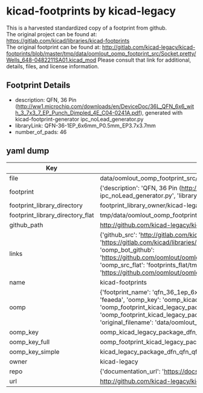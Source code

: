 # kicad-footprints by kicad-legacy  
This is a harvested standardized copy of a footprint from github.  
The original project can be found at:  
https://gitlab.com/kicad/libraries/kicad-footprints  
The original footprint can be found at:
http://gitlab.com/kicad-legacy/kicad-footprints/blob/master/tmp/data/oomlout_oomp_footprint_src/Socket.pretty/Wells_648-0482211SA01.kicad_mod
Please consult that link for additional, details, files, and license information.  
## Footprint Details
* description: QFN, 36 Pin (http://ww1.microchip.com/downloads/en/DeviceDoc/36L_QFN_6x6_with_3_7x3_7_EP_Punch_Dimpled_4E_C04-0241A.pdf), generated with kicad-footprint-generator ipc_noLead_generator.py  
* libraryLink: QFN-36-1EP_6x6mm_P0.5mm_EP3.7x3.7mm  
* number_of_pads: 46  
## yaml dump  
| Key | Value |  
| --- | --- |  
| file | data/oomlout_oomp_footprint_src/kicad-footprints/Package_DFN_QFN.pretty/QFN-36-1EP_6x6mm_P0.5mm_EP3.7x3.7mm.kicad_mod |  
| footprint | {'description': 'QFN, 36 Pin (http://ww1.microchip.com/downloads/en/DeviceDoc/36L_QFN_6x6_with_3_7x3_7_EP_Punch_Dimpled_4E_C04-0241A.pdf), generated with kicad-footprint-generator ipc_noLead_generator.py', 'libraryLink': 'QFN-36-1EP_6x6mm_P0.5mm_EP3.7x3.7mm', 'number_of_pads': 46} |  
| footprint_library_directory | footprint_library_owner/kicad-legacy_kicad-footprints |  
| footprint_library_directory_flat | tmp/data/oomlout_oomp_footprint_src/footprints_flat/kicad_legacy_package_dfn_qfn_qfn_36_1ep_6x6mm_p0_5mm_ep3_7x3_7mm/working |  
| github_path | http://github.com/kicad-legacy/kicad-footprints/blob/master/tmp/data/oomlout_oomp_footprint_src/Package_DFN_QFN.pretty/QFN-36-1EP_6x6mm_P0.5mm_EP3.7x3.7mm.kicad_mod |  
| links | {'github_src': 'http://gitlab.com/kicad-legacy/kicad-footprints/blob/master/tmp/data/oomlout_oomp_footprint_src/Socket.pretty/Wells_648-0482211SA01.kicad_mod', 'github_src_repo': 'https://gitlab.com/kicad/libraries/kicad-footprints', 'oomp_bot': 'tmp/data/oomlout_oomp_footprint_src/footprints/kicad_legacy_package_dfn_qfn_qfn_36_1ep_6x6mm_p0_5mm_ep3_7x3_7mm/working', 'oomp_bot_github': 'https://github.com/oomlout/oomlout_oomp_footprint_bot/tree/main/tmp/data/oomlout_oomp_footprint_src/footprints/kicad_legacy_package_dfn_qfn_qfn_36_1ep_6x6mm_p0_5mm_ep3_7x3_7mm/working', 'oomp_src_flat': 'footprints_flat/tmp/data/oomlout_oomp_footprint_src/footprints_flat/kicad_legacy_package_dfn_qfn_qfn_36_1ep_6x6mm_p0_5mm_ep3_7x3_7mm/working', 'oomp_src_flat_github': 'https://github.com/oomlout/oomlout_oomp_footprint_src/tree/main/tmp/data/oomlout_oomp_footprint_src/footprints_flat/kicad_legacy_package_dfn_qfn_qfn_36_1ep_6x6mm_p0_5mm_ep3_7x3_7mm/working'} |  
| name | kicad-footprints |  
| oomp | {'footprint_name': 'qfn_36_1ep_6x6mm_p0_5mm_ep3_7x3_7mm', 'library_name': 'package_dfn_qfn', 'md5': 'feaedac065118bd7829e032c175f6ac4', 'md5_10': 'feaedac065', 'md5_5': 'feaed', 'md5_6': 'feaeda', 'oomp_key': 'oomp_kicad_legacy_package_dfn_qfn_qfn_36_1ep_6x6mm_p0_5mm_ep3_7x3_7mm', 'oomp_key_extra': 'oomp_footprint_kicad_legacy_package_dfn_qfn_qfn_36_1ep_6x6mm_p0_5mm_ep3_7x3_7mm', 'oomp_key_full': 'oomp_footprint_kicad_legacy_package_dfn_qfn_qfn_36_1ep_6x6mm_p0_5mm_ep3_7x3_7mm_feaeda', 'oomp_key_simple': 'kicad_legacy_package_dfn_qfn_qfn_36_1ep_6x6mm_p0_5mm_ep3_7x3_7mm', 'original_filename': 'data/oomlout_oomp_footprint_src/kicad-footprints/Package_DFN_QFN.pretty/QFN-36-1EP_6x6mm_P0.5mm_EP3.7x3.7mm.kicad_mod', 'owner_name': 'kicad_legacy'} |  
| oomp_key | oomp_kicad_legacy_package_dfn_qfn_qfn_36_1ep_6x6mm_p0_5mm_ep3_7x3_7mm |  
| oomp_key_full | oomp_footprint_kicad_legacy_package_dfn_qfn_qfn_36_1ep_6x6mm_p0_5mm_ep3_7x3_7mm |  
| oomp_key_simple | kicad_legacy_package_dfn_qfn_qfn_36_1ep_6x6mm_p0_5mm_ep3_7x3_7mm |  
| owner | kicad-legacy |  
| repo | {'documentation_url': 'https://docs.github.com/rest/repos/repos#get-a-repository', 'message': 'Not Found'} |  
| url | http://github.com/kicad-legacy/kicad-footprints |  

